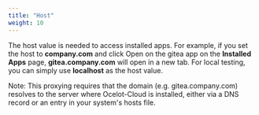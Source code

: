 ```yaml
---
title: "Host"
weight: 10
---
```


The host value is needed to access installed apps. For example, if you set the host to **company.com** and click Open on the gitea app on the **Installed Apps** page, **gitea.company.com** will open in a new tab. For local testing, you can simply use **localhost** as the host value.

Note: This proxying requires that the domain (e.g. gitea.company.com) resolves to the server where Ocelot-Cloud is installed, either via a DNS record or an entry in your system's hosts file.